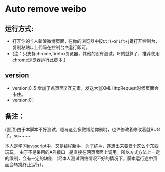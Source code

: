 Auto remove weibo
===================
运行方式:
-------------
  * 打开你的个人新浪微博页面，在你的浏览器中按```Ctrl+Shift+j```键打开控制台，复制粘贴以上代码在控制台中运行即可。
  * (注：只支持chrome,firefox浏览器，其他的没有测试，IE的就算了，推荐使用[chrome浏览器](http://www.google.cn/chrome)运行此脚本.)

version
-------------
* version:0.15 增加了点页面交互元素，发送大量XMLHttpRequest时候页面会卡住。
* version:0.1


备注：
--------------
(置顶)由于本脚本不好测试，哪有这么多微博给你删哟，也许修改着修改着就BUG了。so~~~~

本人是学习javascript中，又是编程新手，为了练手，遂想出来要做个这么个东西玩玩。
由于不是采用的API接口，是直接在网页页面上调用。所以方式方法上一定的限制，会有一定的缺陷
（经本人测试网络情况不好的情况下，脚本运行途中页面会转跳终止运行）。

